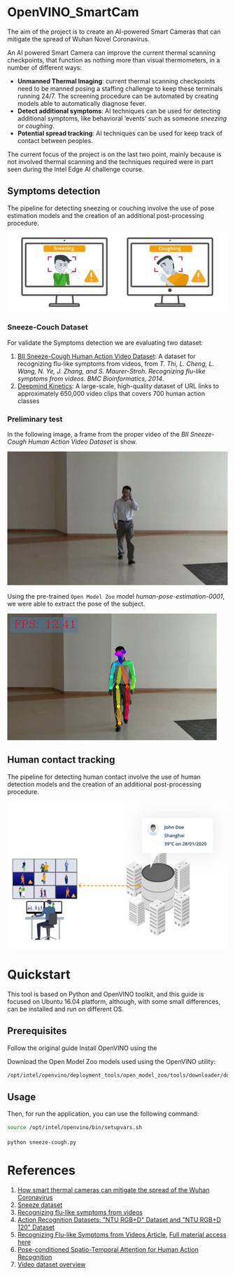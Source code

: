 # OpenVINO_SmartCam

The aim of the project is to create an AI-powered Smart Cameras that can mitigate the spread of Wuhan Novel Coronavirus.

An AI powered Smart Camera can improve the current thermal scanning checkpoints, that function as nothing more than visual thermometers, in a number of different ways:

- **Unmanned Thermal Imaging**: current thermal scanning checkpoints need to be manned posing a staffing challenge to keep these terminals running 24/7. The screening procedure can be automated by creating models able to automatically diagnose fever.
- **Detect additional symptoms**: AI techniques can be used for detecting additional symptoms, like behavioral ‘events’ such as someone *sneezing* or *coughing*.
- **Potential spread tracking**: AI techniques can be used for keep track of contact between peoples.

The current focus of the project is on the last two point, mainly because is not involved thermal scanning and the techniques required were in part seen during the Intel Edge AI challenge course.

## Symptoms detection

The pipeline for detecting sneezing or couching involve the use of pose estimation models and the creation of an additional post-processing procedure.

![Coughing and Sneezing detection with AI](images/cough-sneeze-wuhan-ai-detection.jpg?raw=true)

### Sneeze-Couch Dataset

For validate the Symptoms detection we are evaluating two dataset:
1. [BII Sneeze-Cough Human Action Video Dataset](https://web.bii.a-star.edu.sg/~chengli/FluRecognition/README.txt): A dataset for recognizing flu-like symptoms from videos, from _T. Thi, L. Cheng, L. Wang, N. Ye, J. Zhang, and S. Maurer-Stroh. Recognizing flu-like symptoms from videos. BMC Bioinformatics, 2014_.
2. [Deepmind Kinetics](https://deepmind.com/research/open-source/kinetics): A large-scale, high-quality dataset of URL links to approximately 650,000 video clips that covers 700 human action classes

### Preliminary test

In the following image, a frame from the proper video of the _BII Sneeze-Cough Human Action Video Dataset_ is show.

![S002_M_CALL_WLK_FCE.avi](images/human_pose_original.png)

Using the pre-trained `Open Model Zoo` model _human-pose-estimation-0001_, we were able to extract the pose of the subject.

![S002_M_CALL_WLK_FCE.avi](images/human_pose_detected.png)

## Human contact tracking

The pipeline for detecting human contact involve the use of human detection models and the creation of an additional post-processing procedure.

![Human contact with infected people detection](images/human-contact-detection.jpg?raw=true)


# Quickstart

This tool is based on Python and OpenVINO toolkit, and this guide is focused on Ubuntu 16.04 platform, although, with some small differences, can be installed and run on different OS.

## Prerequisites

Follow the original guide Install OpenVINO using the

Download the Open Model Zoo models used using the OpenVINO utility:

```bash
/opt/intel/openvino/deployment_tools/open_model_zoo/tools/downloader/downloader.py --precisions FP32 --name human-pose-estimation-0001 -o models
```

## Usage
Then, for run the application, you can use the following command:

```bash
source /opt/intel/openvino/bin/setupvars.sh

python sneeze-cough.py
```

# References

1. [How smart thermal cameras can mitigate the spread of the Wuhan Coronavirus](https://anyconnect.com/blog/smart-thermal-cameras-wuhan-coronavirus)
2. [Sneeze dataset](https://research.google.com/audioset/balanced_train/sneeze.html)
3. [Recognizing flu-like symptoms from videos](https://www.researchgate.net/publication/265607317_Recognizing_flu-like_symptoms_from_videos)
4. [Action Recognition Datasets: "NTU RGB+D" Dataset and "NTU RGB+D 120" Dataset](http://rose1.ntu.edu.sg/datasets/actionrecognition.asp)
5. [Recognizing Flu-like Symptoms from Videos Article](https://web.bii.a-star.edu.sg/archive/machine_learning/Projects/FluRecognition.htmhttps://www.researchgate.net/profile/Sebastian_Maurer-Stroh/publication/265607317_Recognizing_flu-like_symptoms_from_videos/links/5592a59a08ae1e9cb4296b96/Recognizing-flu-like-symptoms-from-videos.pdf), [Full material access here](https://web.bii.a-star.edu.sg/~chengli/FluRecognition.htm)
7. [Pose-conditioned Spatio-Temporal Attention for Human Action Recognition](https://arxiv.org/pdf/1703.10106.pdf)
8. [Video dataset overview](https://www.di.ens.fr/~miech/datasetviz/)

